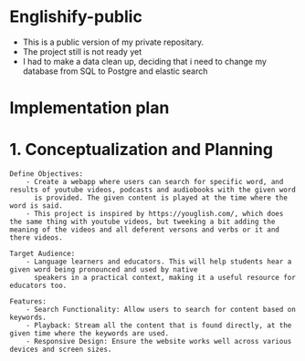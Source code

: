 # Englishify-public

- This is a public version of my private repositary.
- The project still is not ready yet
- I had to make a data clean up, deciding that i need to change my database from SQL to Postgre and elastic search

# Implementation plan
# 1. Conceptualization and Planning

    Define Objectives:
        - Create a webapp where users can search for specific word, and results of youtube videos, podcasts and audiobooks with the given word
          is provided. The given content is played at the time where the word is said.
        - This project is inspired by https://youglish.com/, which does the same thing with youtube videos, but tweeking a bit adding the meaning of the videos and all deferent versons and verbs or it and there videos.

    Target Audience:
        - Language learners and educators. This will help students hear a given word being pronounced and used by native
          speakers in a practical context, making it a useful resource for educators too.

    Features:
        - Search Functionality: Allow users to search for content based on keywords.
        - Playback: Stream all the content that is found directly, at the given time where the keywords are used.
        - Responsive Design: Ensure the website works well across various devices and screen sizes.
